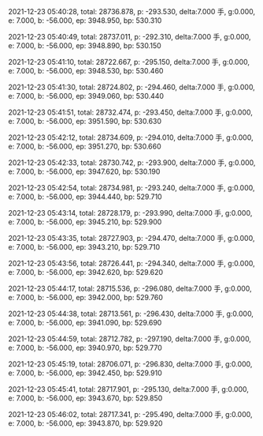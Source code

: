 2021-12-23 05:40:28, total: 28736.878, p: -293.530, delta:7.000 手, g:0.000, e: 7.000, b: -56.000, ep: 3948.950, bp: 530.310

2021-12-23 05:40:49, total: 28737.011, p: -292.310, delta:7.000 手, g:0.000, e: 7.000, b: -56.000, ep: 3948.890, bp: 530.150

2021-12-23 05:41:10, total: 28722.667, p: -295.150, delta:7.000 手, g:0.000, e: 7.000, b: -56.000, ep: 3948.530, bp: 530.460

2021-12-23 05:41:30, total: 28724.802, p: -294.460, delta:7.000 手, g:0.000, e: 7.000, b: -56.000, ep: 3949.060, bp: 530.440

2021-12-23 05:41:51, total: 28732.474, p: -293.450, delta:7.000 手, g:0.000, e: 7.000, b: -56.000, ep: 3951.590, bp: 530.630

2021-12-23 05:42:12, total: 28734.609, p: -294.010, delta:7.000 手, g:0.000, e: 7.000, b: -56.000, ep: 3951.270, bp: 530.660

2021-12-23 05:42:33, total: 28730.742, p: -293.900, delta:7.000 手, g:0.000, e: 7.000, b: -56.000, ep: 3947.620, bp: 530.190

2021-12-23 05:42:54, total: 28734.981, p: -293.240, delta:7.000 手, g:0.000, e: 7.000, b: -56.000, ep: 3944.440, bp: 529.710

2021-12-23 05:43:14, total: 28728.179, p: -293.990, delta:7.000 手, g:0.000, e: 7.000, b: -56.000, ep: 3945.210, bp: 529.900

2021-12-23 05:43:35, total: 28727.903, p: -294.470, delta:7.000 手, g:0.000, e: 7.000, b: -56.000, ep: 3943.210, bp: 529.710

2021-12-23 05:43:56, total: 28726.441, p: -294.340, delta:7.000 手, g:0.000, e: 7.000, b: -56.000, ep: 3942.620, bp: 529.620

2021-12-23 05:44:17, total: 28715.536, p: -296.080, delta:7.000 手, g:0.000, e: 7.000, b: -56.000, ep: 3942.000, bp: 529.760

2021-12-23 05:44:38, total: 28713.561, p: -296.430, delta:7.000 手, g:0.000, e: 7.000, b: -56.000, ep: 3941.090, bp: 529.690

2021-12-23 05:44:59, total: 28712.782, p: -297.190, delta:7.000 手, g:0.000, e: 7.000, b: -56.000, ep: 3940.970, bp: 529.770

2021-12-23 05:45:19, total: 28706.071, p: -296.830, delta:7.000 手, g:0.000, e: 7.000, b: -56.000, ep: 3942.450, bp: 529.910

2021-12-23 05:45:41, total: 28717.901, p: -295.130, delta:7.000 手, g:0.000, e: 7.000, b: -56.000, ep: 3943.670, bp: 529.850

2021-12-23 05:46:02, total: 28717.341, p: -295.490, delta:7.000 手, g:0.000, e: 7.000, b: -56.000, ep: 3943.870, bp: 529.920